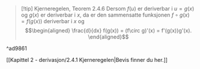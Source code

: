 > [!tip] Kjerneregelen, Teorem 2.4.6
> Dersom $f(u)$ er deriverbar i $u=g(x)$ og $g(x)$ er deriverbar i $x$, da er den sammensatte funksjonen $f\circ g (x) = f(g(x))$ deriverbar i $x$ og
> $$\begin{aligned} \frac{d}{dx} f(g(x)) = (f\circ g)'(x) = f'(g(x))g'(x).  \end{aligned}$$  

^ad9861

[[Kapittel 2 - derivasjon/2.4.1 Kjerneregelen|Bevis finner du her.]]
